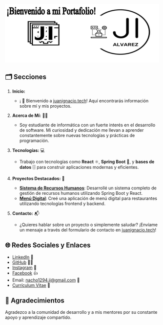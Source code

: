 ![Imagen de Juan Ignacio Alvarez](Portada-github.png)
## 🗂️ Secciones
1. **Inicio:**
   - ¡ 👋 Bienvenido a [juanignacio.tech](https://juanignacio.tech)! Aquí encontrarás información sobre mí y mis proyectos.

2. **Acerca de Mí:** 🙋‍♂️
   - Soy estudiante de informática con un fuerte interés en el desarrollo de software. Mi curiosidad y dedicación me llevan a aprender constantemente sobre nuevas tecnologías y prácticas de programación.

3. **Tecnologías:** 💻
   - Trabajo con tecnologías como **React** ⚛️, **Spring Boot** 🌱, y **bases de datos** 🗄️ para construir aplicaciones modernas y eficientes.

4. **Proyectos Destacados:** 🚀
   - [**Sistema de Recursos Humanos**](https://github.com/JuanIgnacioAlvarez/Sistema-de-Recursos-Humanos-con-Spring-Boot-y-React.git): Desarrollé un sistema completo de gestión de recursos humanos utilizando Spring Boot y React.
   - [**Menú Digital**](https://github.com/JuanIgnacioAlvarez/Menu-Digital.git): Creé una aplicación de menú digital para restaurantes utilizando tecnologías frontend y backend.

5. **Contacto:** 📬
   - ¿Quieres hablar sobre un proyecto o simplemente saludar? ¡Envíame un mensaje a través del formulario de contacto en [juanignacio.tech](https://juanignacio.tech/contacto)!

## 🌐 Redes Sociales y Enlaces

- [LinkedIn](https://www.linkedin.com/in/juan-ignacio-1294j20i30a) 🔗
- [GitHub](https://github.com/JuanIgnacioAlvarez1294) 🐱‍💻
- [Instagram](https://www.instagram.com/nacho.alvarez1294) 📸
- [Facebook](https://www.facebook.com/profile.php?id=100086197218855) 👍
- Email: nacho1294.ji@gmail.com 📧
- [Currículum Vitae](CV-Alvarez,JuanIgnacio.pdf) 📄

## 🙏 Agradecimientos

Agradezco a la comunidad de desarrollo y a mis mentores por su constante apoyo y aprendizaje compartido.
